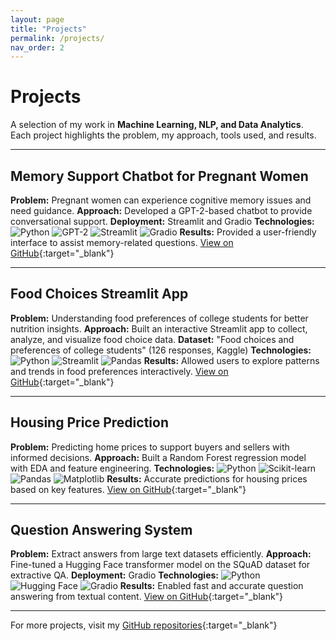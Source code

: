 ```yaml
---
layout: page
title: "Projects"
permalink: /projects/
nav_order: 2
---
```


# Projects

A selection of my work in **Machine Learning, NLP, and Data Analytics**. 
Each project highlights the problem, my approach, tools used, and results.

---

## Memory Support Chatbot for Pregnant Women
**Problem:** Pregnant women can experience cognitive memory issues and need guidance. 
**Approach:** Developed a GPT-2-based chatbot to provide conversational support. 
**Deployment:** Streamlit and Gradio 
**Technologies:** ![Python](https://img.shields.io/badge/Python-3670A0?style=flat&logo=python) ![GPT-2](https://img.shields.io/badge/GPT--2-FF6F00?style=flat) ![Streamlit](https://img.shields.io/badge/Streamlit-FF4B4B?style=flat&logo=streamlit) ![Gradio](https://img.shields.io/badge/Gradio-1DA1F2?style=flat) 
**Results:** Provided a user-friendly interface to assist memory-related questions. 
 [View on GitHub](https://github.com/NnekaAsuzu/Memory-Support-Chatbot-for-Pregnant-Women){:target="_blank"}

---

## Food Choices Streamlit App
**Problem:** Understanding food preferences of college students for better nutrition insights. 
**Approach:** Built an interactive Streamlit app to collect, analyze, and visualize food choice data. 
**Dataset:** "Food choices and preferences of college students" (126 responses, Kaggle) 
**Technologies:** ![Python](https://img.shields.io/badge/Python-3670A0?style=flat&logo=python) ![Streamlit](https://img.shields.io/badge/Streamlit-FF4B4B?style=flat) ![Pandas](https://img.shields.io/badge/Pandas-150458?style=flat) 
**Results:** Allowed users to explore patterns and trends in food preferences interactively. 
 [View on GitHub](https://github.com/NnekaAsuzu/analyzedataset.github.io){:target="_blank"}

---

## Housing Price Prediction
**Problem:** Predicting home prices to support buyers and sellers with informed decisions. 
**Approach:** Built a Random Forest regression model with EDA and feature engineering. 
**Technologies:** ![Python](https://img.shields.io/badge/Python-3670A0?style=flat&logo=python) ![Scikit-learn](https://img.shields.io/badge/Scikit--learn-F7931E?style=flat&logo=scikitlearn) ![Pandas](https://img.shields.io/badge/Pandas-150458?style=flat) ![Matplotlib](https://img.shields.io/badge/Matplotlib-11557C?style=flat&logo=matplotlib) 
**Results:** Accurate predictions for housing prices based on key features. 
 [View on GitHub](https://github.com/NnekaAsuzu/housepriceprediction){:target="_blank"}

---

## Question Answering System
**Problem:** Extract answers from large text datasets efficiently. 
**Approach:** Fine-tuned a Hugging Face transformer model on the SQuAD dataset for extractive QA. 
**Deployment:** Gradio 
**Technologies:** ![Python](https://img.shields.io/badge/Python-3670A0?style=flat&logo=python) ![Hugging Face](https://img.shields.io/badge/HuggingFace-F6BE00?style=flat) ![Gradio](https://img.shields.io/badge/Gradio-1DA1F2?style=flat) 
**Results:** Enabled fast and accurate question answering from textual content. 
 [View on GitHub](https://github.com/NnekaAsuzu/fine-tuning-on-any-question-answering-dataset-from-HuggingFace){:target="_blank"}

---

 For more projects, visit my [GitHub repositories](https://github.com/NnekaAsuzu){:target="_blank"}